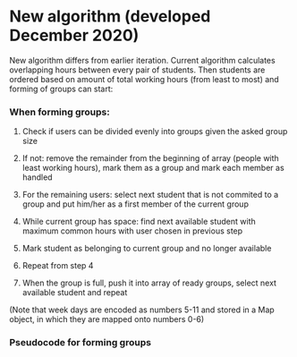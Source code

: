 # New algorithm (developed December 2020)

New algorithm differs from earlier iteration. Current algorithm calculates overlapping hours 
between every pair of students. Then students are ordered based on amount of total working hours 
(from least to most) and forming of groups can start:

### When forming groups:

1. Check if users can be divided evenly into groups given the asked group size

2. If not: remove the remainder from the beginning of array (people with least working hours), mark them
as a group and mark each member as handled

3. For the remaining users: select next student that is not commited to a group and put him/her as a first 
member of the current group

4. While current group has space: find next available student with maximum common hours with user chosen in 
previous step

5. Mark student as belonging to current group and no longer available 

6. Repeat from step 4 

7. When the group is full, push it into array of ready groups, select next available student and repeat

(Note that week days are encoded as numbers 5-11 and stored in a Map object, in which they are 
mapped onto numbers 0-6)

### Pseudocode for forming groups



